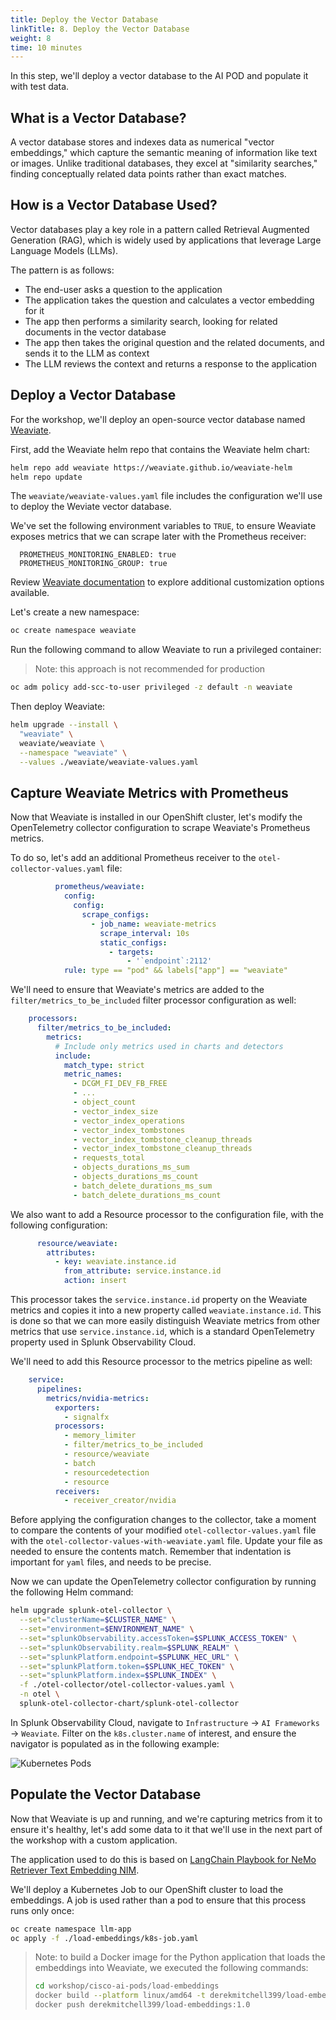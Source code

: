```yaml
---
title: Deploy the Vector Database
linkTitle: 8. Deploy the Vector Database
weight: 8
time: 10 minutes
---
```


In this step, we'll deploy a vector database to the AI POD and populate it with 
test data. 

## What is a Vector Database? 

A vector database stores and indexes data as numerical "vector embeddings," which capture
the semantic meaning of information like text or images. Unlike traditional databases,
they excel at "similarity searches," finding conceptually related data points rather
than exact matches.

## How is a Vector Database Used? 

Vector databases play a key role in a pattern called
Retrieval Augmented Generation (RAG), which is widely used by 
applications that leverage Large Language Models (LLMs). 

The pattern is as follows: 

* The end-user asks a question to the application 
* The application takes the question and calculates a vector embedding for it
* The app then performs a similarity search, looking for related documents in the vector database
* The app then takes the original question and the related documents, and sends it to the LLM as context 
* The LLM reviews the context and returns a response to the application 

## Deploy a Vector Database 

For the workshop, we'll deploy an open-source vector database named 
[Weaviate](https://weaviate.io/). 

First, add the Weaviate helm repo that contains the Weaviate helm chart: 

``` bash
helm repo add weaviate https://weaviate.github.io/weaviate-helm
helm repo update
```

The `weaviate/weaviate-values.yaml` file includes the configuration we'll use to deploy 
the Weviate vector database.  

We've set the following environment variables to `TRUE`, to ensure Weaviate exposes 
metrics that we can scrape later with the Prometheus receiver: 

````
  PROMETHEUS_MONITORING_ENABLED: true
  PROMETHEUS_MONITORING_GROUP: true
````

Review [Weaviate documentation](https://docs.weaviate.io/deploy/installation-guides/k8s-installation) 
to explore additional customization options available. 

Let's create a new namespace: 

``` bash
oc create namespace weaviate
```

Run the following command to allow Weaviate to run a privileged container:

> Note: this approach is not recommended for production 

``` bash
oc adm policy add-scc-to-user privileged -z default -n weaviate
```

Then deploy Weaviate: 

``` bash
helm upgrade --install \
  "weaviate" \
  weaviate/weaviate \
  --namespace "weaviate" \
  --values ./weaviate/weaviate-values.yaml
```

## Capture Weaviate Metrics with Prometheus

Now that Weaviate is installed in our OpenShift cluster, let's modify the 
OpenTelemetry collector configuration to scrape Weaviate's Prometheus 
metrics. 

To do so, let's add an additional Prometheus receiver to the `otel-collector-values.yaml` file: 

``` yaml
          prometheus/weaviate:
            config:
              config:
                scrape_configs:
                  - job_name: weaviate-metrics
                    scrape_interval: 10s
                    static_configs:
                      - targets:
                          - '`endpoint`:2112'
            rule: type == "pod" && labels["app"] == "weaviate"
```

We'll need to ensure that Weaviate's metrics are added to the `filter/metrics_to_be_included` filter 
processor configuration as well: 

``` yaml
    processors:
      filter/metrics_to_be_included:
        metrics:
          # Include only metrics used in charts and detectors
          include:
            match_type: strict
            metric_names:
              - DCGM_FI_DEV_FB_FREE
              - ...
              - object_count
              - vector_index_size
              - vector_index_operations
              - vector_index_tombstones
              - vector_index_tombstone_cleanup_threads
              - vector_index_tombstone_cleanup_threads
              - requests_total
              - objects_durations_ms_sum
              - objects_durations_ms_count
              - batch_delete_durations_ms_sum
              - batch_delete_durations_ms_count
```

We also want to add a Resource processor to the configuration file, with the following configuration: 

``` yaml
      resource/weaviate:
        attributes:
          - key: weaviate.instance.id
            from_attribute: service.instance.id
            action: insert
```

This processor takes the `service.instance.id` property on the Weaviate metrics 
and copies it into a new property called `weaviate.instance.id`. This is done so
that we can more easily distinguish Weaviate metrics from other metrics that use 
`service.instance.id`, which is a standard OpenTelemetry property used in 
Splunk Observability Cloud. 

We'll need to add this Resource processor to the metrics pipeline as well: 

``` yaml
    service:
      pipelines:
        metrics/nvidia-metrics:
          exporters:
            - signalfx
          processors:
            - memory_limiter
            - filter/metrics_to_be_included
            - resource/weaviate
            - batch
            - resourcedetection
            - resource
          receivers:
            - receiver_creator/nvidia
```

Before applying the configuration changes to the collector, take a moment to compare the
contents of your modified `otel-collector-values.yaml` file with the 
`otel-collector-values-with-weaviate.yaml` file.
Update your file as needed to ensure the contents match.  Remember that indentation is important
for `yaml` files, and needs to be precise.

Now we can update the OpenTelemetry collector configuration by running the
following Helm command:

``` bash
helm upgrade splunk-otel-collector \
  --set="clusterName=$CLUSTER_NAME" \
  --set="environment=$ENVIRONMENT_NAME" \
  --set="splunkObservability.accessToken=$SPLUNK_ACCESS_TOKEN" \
  --set="splunkObservability.realm=$SPLUNK_REALM" \
  --set="splunkPlatform.endpoint=$SPLUNK_HEC_URL" \
  --set="splunkPlatform.token=$SPLUNK_HEC_TOKEN" \
  --set="splunkPlatform.index=$SPLUNK_INDEX" \
  -f ./otel-collector/otel-collector-values.yaml \
  -n otel \
  splunk-otel-collector-chart/splunk-otel-collector
```

In Splunk Observability Cloud, navigate to `Infrastructure` -> `AI Frameworks` -> `Weaviate`. 
Filter on the `k8s.cluster.name` of interest, and ensure the navigator is populated as in the 
following example: 

![Kubernetes Pods](../images/WeaviateNavigator.png)

## Populate the Vector Database 

Now that Weaviate is up and running, and we're capturing metrics from it 
to ensure it's healthy, let's add some data to it that we'll use in the next part 
of the workshop with a custom application. 

The application used to do this is based on 
[LangChain Playbook for NeMo Retriever Text Embedding NIM](https://docs.nvidia.com/nim/nemo-retriever/text-embedding/latest/playbook.html#generate-embeddings-with-text-embedding-nim). 

We'll deploy a Kubernetes Job to our OpenShift cluster to load the embeddings. 
A job is used rather than a pod to ensure that this process runs only once: 

``` bash
oc create namespace llm-app
oc apply -f ./load-embeddings/k8s-job.yaml
```

> Note: to build a Docker image for the Python application that loads the embeddings 
> into Weaviate, we executed the following commands: 
> ``` bash
> cd workshop/cisco-ai-pods/load-embeddings
> docker build --platform linux/amd64 -t derekmitchell399/load-embeddings:1.0 .
> docker push derekmitchell399/load-embeddings:1.0
> ```
